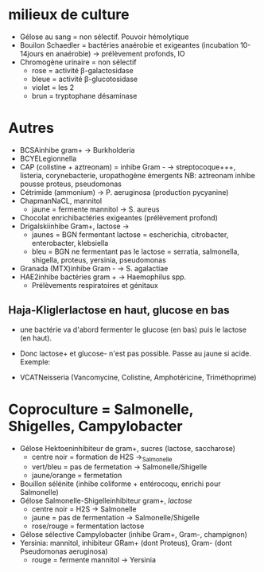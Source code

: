 # milieux de culture



- Gélose au sang = non sélectif. Pouvoir hémolytique 
- Bouilon Schaedler = bactéries anaérobie et exigeantes (incubation 10-14jours en anaérobie) → prélèvement profonds, IO 
- Chromogène urinaire = non sélectif 
    - rose = activité β-galactosidase 
    - bleue = activité β-glucotosidase 
    - violet = les 2 
    - brun = tryptophane désaminase 


# Autres


- BCSAinhibe gram+ → Burkholderia 
- BCYELegionnella 
- CAP (colistine + aztreonam) = inhibe Gram - → streptocoque+++,
  listeria, corynebacterie, uropathogène émergents NB: aztreonam inhibe
  pousse proteus, pseudomonas 
- Cétrimide (ammonium) → P. aeruginosa (production pycyanine) 
- ChapmanNaCL, mannitol 
    - jaune = fermente mannitol → S. aureus 
- Chocolat enrichibactéries exigeantes (prélèvement profond) 
- Drigalskiinhibe Gram+, lactose → 
    - jaunes = BGN fermentant lactose = escherichia, citrobacter, enterobacter, klebsiella 
    - bleu = BGN ne fermentant pas le lactose = serratia, salmonella, shigella, proteus, yersinia, pseudomonas 
- Granada (MTX)inhibe Gram - → S. agalactiae 
- HAE2inhibe bactéries gram + → Haemophilus spp. 
    - Prélèvements respiratoires et génitaux 


## Haja-Kliglerlactose en haut, glucose en bas


- une bactérie va d'abord fermenter le glucose (en bas) puis le lactose (en haut). 
- Donc lactose+ et glucose- n'est pas possible. Passe au jaune si acide. Exemple: 




- VCATNeisseria (Vancomycine, Colistine, Amphotéricine,
  Triméthoprime) 


# Coproculture = Salmonelle, Shigelles, Campylobacter


- Gélose Hektoeninhibiteur de gram+, sucres (lactose, saccharose) 
    - centre noir = formation de H2S →<sub>Salmonelle</sub> 
    - vert/bleu = pas de fermetation → Salmonelle/Shigelle 
    - jaune/orange = fermetation 
- Bouillon sélénite (inhibe coliforme + entérocoqu, enrichi pour Salmonelle) 
- Gélose Salmonelle-Shigelleinhibiteur gram+, _lactose_ 
    - centre noir = H2S → Salmonelle 
    - jaune = pas de fermentation → Salmonelle/Shigelle 
    - rose/rouge = fermentation lactose 
- Gélose sélective Campylobacter (inhibe Gram+, Gram-, champignon) 
- Yersinia: mannitol, inhibiteur GRam+ (dont Proteus), Gram- (dont Pseudomonas aeruginosa) 
    - rouge = fermente mannitol → Yersinia 

